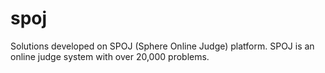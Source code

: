 # spoj
Solutions developed on SPOJ (Sphere Online Judge) platform. SPOJ is an online judge system with over 20,000 problems.
